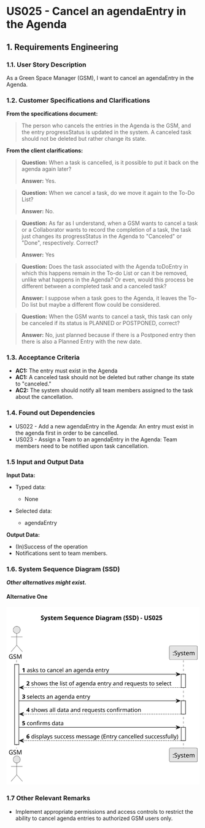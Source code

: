 # US025 - Cancel an agendaEntry in the Agenda


## 1. Requirements Engineering

### 1.1. User Story Description

As a Green Space Manager (GSM), I want to cancel an agendaEntry in the Agenda.

### 1.2. Customer Specifications and Clarifications 

**From the specifications document:**

> The person who cancels the entries in the Agenda is the GSM, and the entry progressStatus is updated in the system.
> A canceled task should not be deleted but rather change its state.

**From the client clarifications:**

> **Question:** When a task is cancelled, is it possible to put it back on the agenda again later?
> 
> **Answer:** Yes.

> **Question:** When we cancel a task, do we move it again to the To-Do List?
>
> **Answer:** No.

> **Question:** As far as I understand, when a GSM wants to cancel a task or a Collaborator wants to record the completion of a task, the task just changes its progressStatus in the Agenda to "Canceled" or "Done", respectively. Correct?
>
> **Answer:** Yes

> **Question:** Does the task associated with the Agenda toDoEntry in which this happens remain in the To-do List or can it be removed, unlike what happens in the Agenda? Or even, would this process be different between a completed task and a canceled task?
>
> **Answer:** I suppose when a task goes to the Agenda, it leaves the To-Do list but maybe a different flow could be considered.

> **Question:** When the GSM wants to cancel a task, this task can only be canceled if its status is PLANNED or POSTPONED, correct?
>
> **Answer:** No, just planned because if there is a Postponed entry then there is also a Planned Entry with the new date.


### 1.3. Acceptance Criteria

* **AC1:** The entry must exist in the Agenda
* **AC1:** A canceled task should not be deleted but rather change its state to "canceled."
* **AC2:** The system should notify all team members assigned to the task about the cancellation.

### 1.4. Found out Dependencies

* US022 - Add a new agendaEntry in the Agenda: An entry must exist in the agenda first in order to be cancelled.
* US023 - Assign a Team to an agendaEntry in the Agenda: Team members need to be notified upon task cancellation.

### 1.5 Input and Output Data

**Input Data:**

* Typed data:
    * None
	
* Selected data:
    * agendaEntry

**Output Data:**

* (In)Success of the operation
* Notifications sent to team members.

### 1.6. System Sequence Diagram (SSD)

**_Other alternatives might exist._**

#### Alternative One

![System Sequence Diagram - Alternative One](svg/us025-system-sequence-diagram-alternative-one.svg)

### 1.7 Other Relevant Remarks

* Implement appropriate permissions and access controls to restrict the ability to cancel agenda entries to authorized GSM users only.